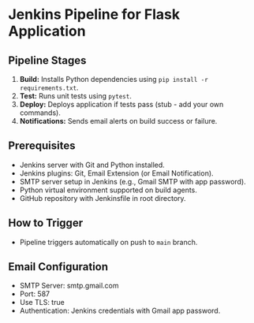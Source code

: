 # Jenkins Pipeline for Flask Application

## Pipeline Stages

1. **Build:** Installs Python dependencies using `pip install -r requirements.txt`.
2. **Test:** Runs unit tests using `pytest`.
3. **Deploy:** Deploys application if tests pass (stub - add your own commands).
4. **Notifications:** Sends email alerts on build success or failure.

## Prerequisites

- Jenkins server with Git and Python installed.
- Jenkins plugins: Git, Email Extension (or Email Notification).
- SMTP server setup in Jenkins (e.g., Gmail SMTP with app password).
- Python virtual environment supported on build agents.
- GitHub repository with Jenkinsfile in root directory.

## How to Trigger

- Pipeline triggers automatically on push to `main` branch.

## Email Configuration

- SMTP Server: smtp.gmail.com  
- Port: 587  
- Use TLS: true  
- Authentication: Jenkins credentials with Gmail app password.

